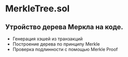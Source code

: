 # MerkleTree.sol
## Утройство дерева Меркла на коде.
- Генерация хэшей из транзакций
- Построение дерева по принципу Merkle
- Проверка подлинности с помощью Merkle Proof

